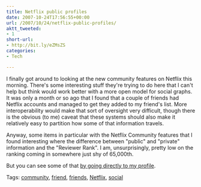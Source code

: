 ```yaml
---
title: Netflix public profiles
date: 2007-10-24T17:56:55+00:00
url: /2007/10/24/netflix-public-profiles/
aktt_tweeted:
- 1
short-url:
- http://bit.ly/eZMsZS
categories:
- Tech

---
```

<div class='microid-mailto+http:sha1:1ae32077488dd21a2e295d5e49db1f7f2a9c4d0e'>

I finally got around to looking at the new community features on Netflix this morning. There's some interesting stuff they're trying to do here that I can't help but think would work better with a more open model for social graphs. It was only a month or so ago that I found that a couple of friends had Netflix accounts and managed to get they added to my friend's list. More interoperability would make that sort of oversight very difficult, though there is the obvious (to me) caveat that these systems should also make it relatively easy to partition how some of that information travels.

Anyway, some items in particular with the Netflix Community features that I found interesting where the difference between "public" and "private" information and the "Reviewer Rank". I am, unsurprisingly, pretty low on the ranking coming in somewhere just shy of 65,000th.

But you can see some of that <a href="http://www.netflix.com/StrangerProfile?prid=105743106">by going directly to my profile</a>.

</div>

<div class="st-post-tags">
Tags: <a href="http://www.cavort.org/tag/community/" title="community" rel="tag">community</a>, <a href="http://www.cavort.org/tag/friend/" title="friend" rel="tag">friend</a>, <a href="http://www.cavort.org/tag/friends/" title="friends" rel="tag">friends</a>, <a href="http://www.cavort.org/tag/netflix/" title="Netflix" rel="tag">Netflix</a>, <a href="http://www.cavort.org/tag/social/" title="social" rel="tag">social</a><br />
</div>